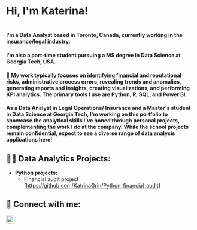 <h1>Hi, I'm Katerina!<h1>
  
<h4>I’m a Data Analyst based in Toronto, Canada, currently working in the insurance/legal industry.<h4>
  
<h4>I’m also a part-time student pursuing a MS degree in Data Science at Georgia Tech, USA.<h4>

<h4>💼 My work typically focuses on identifying financial and reputational risks, administrative process errors, revealing trends and anomalies, generating reports and insights, creating visualizations, and performing KPI analytics. The primary tools I use are Python, R, SQL, and Power BI.<h4> 

<h4>As a Data Analyst in Legal Operations/ Insurance and a Master's student in Data Science at Georgia Tech, I'm working on this portfolio to showcase the analytical skills I've honed through personal projects, complementing the work I do at the company. While the school projects remain confidential, expect to see a diverse range of data analysis applications here!<h4>

<h2>👨‍💻 Data Analytics Projects:</h2>

- <b>Python projects:</b>
  - Financial audit project [https://github.com/KatrinaGrin/Python_financial_audit]


<h2> 🤳 Connect with me:</h2>

[<img align="left" alt="JoshMadakor | LinkedIn" width="22px" src="https://cdn.jsdelivr.net/npm/simple-icons@v3/icons/linkedin.svg" />][linkedin]

[linkedin]: https://linkedin.com/in/katerina-grigoreva
